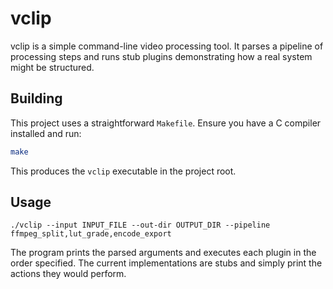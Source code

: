 # vclip

vclip is a simple command-line video processing tool. It parses a pipeline of
processing steps and runs stub plugins demonstrating how a real system might be
structured.

## Building

This project uses a straightforward `Makefile`. Ensure you have a C compiler
installed and run:

```sh
make
```

This produces the `vclip` executable in the project root.

## Usage

```
./vclip --input INPUT_FILE --out-dir OUTPUT_DIR --pipeline ffmpeg_split,lut_grade,encode_export
```

The program prints the parsed arguments and executes each plugin in the order
specified. The current implementations are stubs and simply print the actions
they would perform.
